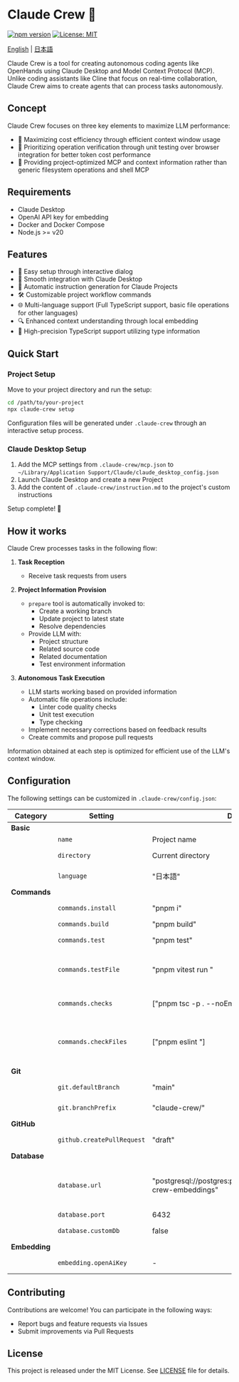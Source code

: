 # Claude Crew 🤖

[![npm version](https://badge.fury.io/js/claude-crew.svg)](https://badge.fury.io/js/claude-crew)
[![License: MIT](https://img.shields.io/badge/License-MIT-yellow.svg)](https://opensource.org/licenses/MIT)

[English](README.md) | [日本語](README.ja.md)

Claude Crew is a tool for creating autonomous coding agents like OpenHands using Claude Desktop and Model Context Protocol (MCP). Unlike coding assistants like Cline that focus on real-time collaboration, Claude Crew aims to create agents that can process tasks autonomously.

## Concept

Claude Crew focuses on three key elements to maximize LLM performance:

- 🎯 Maximizing cost efficiency through efficient context window usage
- 🧪 Prioritizing operation verification through unit testing over browser integration for better token cost performance
- 🔄 Providing project-optimized MCP and context information rather than generic filesystem operations and shell MCP

## Requirements

- Claude Desktop
- OpenAI API key for embedding
- Docker and Docker Compose
- Node.js >= v20

## Features

- 🚀 Easy setup through interactive dialog
- 🔄 Smooth integration with Claude Desktop
- 📝 Automatic instruction generation for Claude Projects
- 🛠️ Customizable project workflow commands
- 🌐 Multi-language support (Full TypeScript support, basic file operations for other languages)
- 🔍 Enhanced context understanding through local embedding
- 💪 High-precision TypeScript support utilizing type information

## Quick Start

### Project Setup

Move to your project directory and run the setup:

```bash
cd /path/to/your-project
npx claude-crew setup
```

Configuration files will be generated under `.claude-crew` through an interactive setup process.

### Claude Desktop Setup

1. Add the MCP settings from `.claude-crew/mcp.json` to `~/Library/Application Support/Claude/claude_desktop_config.json`
2. Launch Claude Desktop and create a new Project
3. Add the content of `.claude-crew/instruction.md` to the project's custom instructions

Setup complete! 🎉

## How it works

Claude Crew processes tasks in the following flow:

1. **Task Reception**

   - Receive task requests from users

2. **Project Information Provision**

   - `prepare` tool is automatically invoked to:
     - Create a working branch
     - Update project to latest state
     - Resolve dependencies
   - Provide LLM with:
     - Project structure
     - Related source code
     - Related documentation
     - Test environment information

3. **Autonomous Task Execution**
   - LLM starts working based on provided information
   - Automatic file operations include:
     - Linter code quality checks
     - Unit test execution
     - Type checking
   - Implement necessary corrections based on feedback results
   - Create commits and propose pull requests

Information obtained at each step is optimized for efficient use of the LLM's context window.

## Configuration

The following settings can be customized in `.claude-crew/config.json`:

| Category      | Setting                    | Default Value                                                          | Description                                                            |
| ------------- | -------------------------- | ---------------------------------------------------------------------- | ---------------------------------------------------------------------- |
| **Basic**     |
|               | `name`                     | Project name                                                           | Project name                                                           |
|               | `directory`                | Current directory                                                      | Project root directory                                                 |
|               | `language`                 | "日本語"                                                               | Language for Claude interaction                                        |
| **Commands**  |
|               | `commands.install`         | "pnpm i"                                                               | Command to install dependencies                                        |
|               | `commands.build`           | "pnpm build"                                                           | Build command                                                          |
|               | `commands.test`            | "pnpm test"                                                            | Test execution command                                                 |
|               | `commands.testFile`        | "pnpm vitest run <file>"                                               | Single file test command. <file> is replaced with absolute path        |
|               | `commands.checks`          | ["pnpm tsc -p . --noEmit"]                                             | Validation commands like type checking                                 |
|               | `commands.checkFiles`      | ["pnpm eslint <files>"]                                                | File-specific validation commands. <files> is replaced with paths list |
| **Git**       |
|               | `git.defaultBranch`        | "main"                                                                 | Default branch name                                                    |
|               | `git.branchPrefix`         | "claude-crew/"                                                         | Working branch prefix                                                  |
| **GitHub**    |
|               | `github.createPullRequest` | "draft"                                                                | PR creation method (always/draft/never)                                |
| **Database**  |
|               | `database.url`             | "postgresql://postgres:postgres@127.0.0.1:6432/claude-crew-embeddings" | PostgreSQL connection URL. Don't change unless using custom DB         |
|               | `database.port`            | 6432                                                                   | Port number                                                            |
|               | `database.customDb`        | false                                                                  | Custom DB usage flag                                                   |
| **Embedding** |
|               | `embedding.openAiKey`      | -                                                                      | OpenAI API key (required)                                              |

## Contributing

Contributions are welcome! You can participate in the following ways:

- Report bugs and feature requests via Issues
- Submit improvements via Pull Requests

## License

This project is released under the MIT License. See [LICENSE](LICENSE) file for details.
